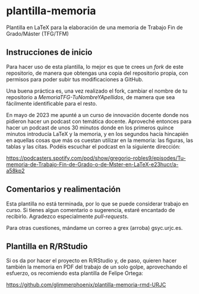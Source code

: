 # plantilla-memoria
Plantilla en LaTeX para la elaboración de una memoria de Trabajo Fin de Grado/Máster (TFG/TFM)

## Instrucciones de inicio

Para hacer uso de esta plantilla, lo mejor es que te crees un <i>fork</i> de este repositorio, de manera que obtengas una copia del repositorio propia, con permisos para poder subir tus modificaciones a GitHub.

Una buena práctica es, una vez realizado el fork, cambiar el nombre de tu repositorio a <i>MemoriaTFG-TuNombreYApellidos</i>, de mamera que sea fácilmente identificable para el resto.

En mayo de 2023 me apunté a un curso de innovación docente donde nos pidieron hacer un podcast con temática docente. Aproveché entonces para hacer un podcast de unos 30 minutos donde en los primeros quince minutos introducía LaTeX y la memoria, y en los segundos hacía hincapién en aquellas cosas que más os cuestan utilizar en la memoria: las figuras, las tablas y las citas. Podéis escuchar el podcast en la siguiente dirección:

https://podcasters.spotify.com/pod/show/gregorio-robles9/episodes/Tu-memoria-de-Trabajo-Fin-de-Grado-o-de-Mster-en-LaTeX-e23hucr/a-a58kp2

## Comentarios y realimentación

Esta plantilla no está terminada, por lo que se puede considerar trabajo en curso. Si tienes algun comentario o sugerencia, estaré encantado de recibirlo. Agradezco especialmente <i>pull-requests</i>.

Para otras cuestiones, mándame un correo a grex (arroba) gsyc.urjc.es.

## Plantilla en R/RStudio

Si os da por hacer el proyecto en R/RStudio y, de paso, quieren hacer también la memoria en PDF del trabajo de un solo golpe, aprovechando el esfuerzo, os recomiendo esta plantilla de Felipe Ortega:

https://github.com/glimmerphoenix/plantilla-memoria-rmd-URJC
